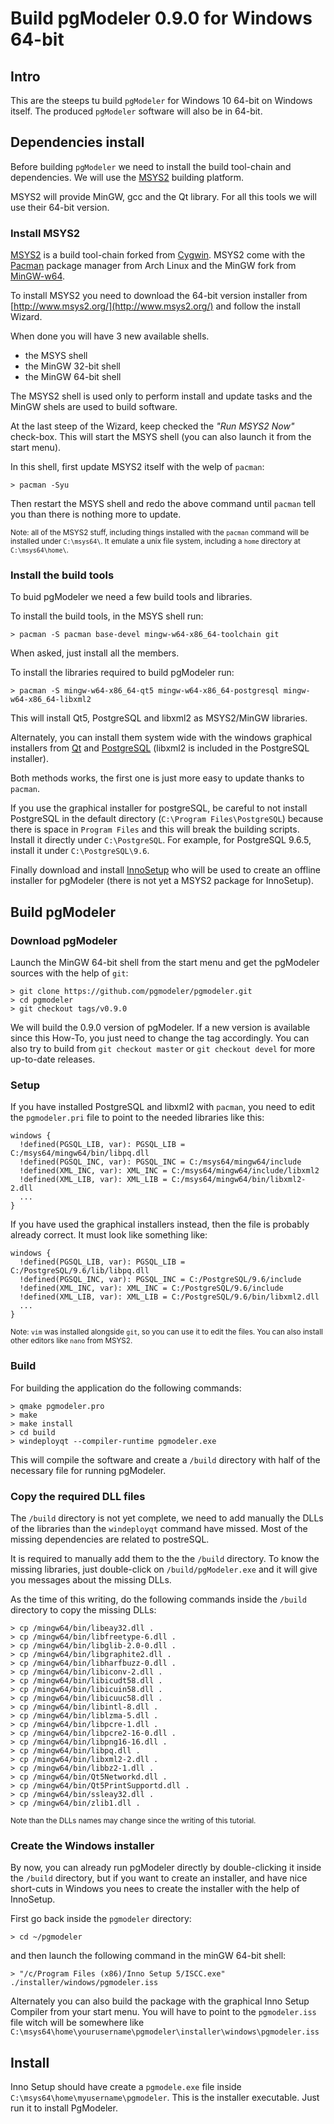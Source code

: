 # Build pgModeler 0.9.0 for Windows 64-bit

## Intro

This are the steeps tu build `pgModeler` for Windows 10 64-bit on Windows itself.
The produced `pgModeler` software will also be in 64-bit.


## Dependencies install

Before building `pgModeler` we need to install the build tool-chain and dependencies.
We will use the [MSYS2](http://www.msys2.org/) building platform.

MSYS2 will provide MinGW, gcc and the Qt library.
For all this tools we will use their 64-bit version.


### Install MSYS2

[MSYS2](http://www.msys2.org/) is a build tool-chain forked from [Cygwin](https://www.cygwin.com/). MSYS2 come with
the [Pacman](https://www.archlinux.org/pacman/) package manager from Arch Linux and the MinGW fork
from [MinGW-w64](https://mingw-w64.org/).

To install MSYS2 you need to download the 64-bit version installer from  [http://www.msys2.org/](http://www.msys2.org/)
and follow the install Wizard.

When done you will have 3 new available shells.

* the MSYS shell
* the MinGW 32-bit shell
* the MinGW 64-bit shell

The MSYS2 shell is used only to perform install and update tasks and the MinGW shels are used to build software.

At the last steep of the Wizard, keep checked the *"Run MSYS2 Now"* check-box. This will start the MSYS shell
(you can also launch it from the start menu). 

In this shell, first update MSYS2 itself with the welp of `pacman`:
```
> pacman -Syu
```

Then restart the MSYS shell and redo the above command until `pacman` tell you than there is nothing more to update.

<small>Note: all of the MSYS2 stuff, including things installed with the `pacman` command will be installed under `C:\msys64\`.
It emulate a unix file system, including a `home` directory at `C:\msys64\home\`.</small>


### Install the build tools

To buid pgModeler we need a few build tools and libraries.

To install the build tools, in the MSYS shell run:
```
> pacman -S pacman base-devel mingw-w64-x86_64-toolchain git
```
When asked, just install all the members.

To install the libraries required to build pgModeler run:
```
> pacman -S mingw-w64-x86_64-qt5 mingw-w64-x86_64-postgresql mingw-w64-x86_64-libxml2
```
This will install Qt5, PostgreSQL and libxml2 as MSYS2/MinGW libraries.

Alternately, you can install them system wide with the windows graphical installers
from [Qt](https://www1.qt.io/download-open-source/)
and [PostgreSQL](https://www.enterprisedb.com/downloads/postgres-postgresql-downloads)
(libxml2 is included in the PostgreSQL installer). 

Both methods works, the first one is just more easy to update thanks to `pacman`.

If you use the graphical installer for postgreSQL, be careful to not install PostgreSQL in the default
directory (`C:\Program Files\PostgreSQL`) because there is space in `Program Files` and this will break
the building scripts. Install it directly under `C:\PostgreSQL`. For example, for PostgreSQL 9.6.5,
install it under `C:\PostgreSQL\9.6`. 

Finally download and install [InnoSetup](http://www.jrsoftware.org/isinfo.php) who will be used to create
an offline installer for pgModeler (there is not yet a MSYS2 package for InnoSetup).


## Build pgModeler

### Download pgModeler

Launch the MinGW 64-bit shell from the start menu and get the pgModeler sources with the help of `git`:

```
> git clone https://github.com/pgmodeler/pgmodeler.git
> cd pgmodeler
> git checkout tags/v0.9.0
```
We will build the 0.9.0 version of pgModeler. If a new version is available since this How-To,
you just need to change the tag accordingly. You can also try to build from `git checkout master`
or `git checkout devel` for more up-to-date releases.


### Setup

If you have installed PostgreSQL and libxml2 with `pacman`, you need to edit the `pgmodeler.pri` file to point
to the needed libraries like this:
```
windows {
  !defined(PGSQL_LIB, var): PGSQL_LIB = C:/msys64/mingw64/bin/libpq.dll
  !defined(PGSQL_INC, var): PGSQL_INC = C:/msys64/mingw64/include
  !defined(XML_INC, var): XML_INC = C:/msys64/mingw64/include/libxml2
  !defined(XML_LIB, var): XML_LIB = C:/msys64/mingw64/bin/libxml2-2.dll
  ...
}

```

If you have used the graphical installers instead, then the file is probably already correct. 
It must look like something like:
```
windows {
  !defined(PGSQL_LIB, var): PGSQL_LIB = C:/PostgreSQL/9.6/lib/libpq.dll
  !defined(PGSQL_INC, var): PGSQL_INC = C:/PostgreSQL/9.6/include
  !defined(XML_INC, var): XML_INC = C:/PostgreSQL/9.6/include
  !defined(XML_LIB, var): XML_LIB = C:/PostgreSQL/9.6/bin/libxml2.dll
  ...
}

```
<small>Note: `vim` was installed alongside `git`, so you can use it to edit the files.
You can also install other editors like `nano` from MSYS2.</small>


### Build

For building the application do the following commands:
```
> qmake pgmodeler.pro
> make
> make install
> cd build
> windeployqt --compiler-runtime pgmodeler.exe
```

This will compile the software and create a `/build` directory with half of the necessary file for running pgModeler.


### Copy the required DLL files

The `/build` directory is not yet complete, we need to add manually the DLLs of the libraries than the `windeployqt`
command have missed. Most of the missing dependencies are related to postreSQL.

It is required to manually add them to the the `/build` directory. To know the missing libraries, just double-click
on `/build/pgModeler.exe` and it will give you messages about the missing DLLs.

As the time of this writing, do the following commands inside the `/build` directory to copy the missing DLLs:
```
> cp /mingw64/bin/libeay32.dll .
> cp /mingw64/bin/libfreetype-6.dll .
> cp /mingw64/bin/libglib-2.0-0.dll .
> cp /mingw64/bin/libgraphite2.dll .
> cp /mingw64/bin/libharfbuzz-0.dll .
> cp /mingw64/bin/libiconv-2.dll .
> cp /mingw64/bin/libicudt58.dll .
> cp /mingw64/bin/libicuin58.dll .
> cp /mingw64/bin/libicuuc58.dll .
> cp /mingw64/bin/libintl-8.dll .
> cp /mingw64/bin/liblzma-5.dll .
> cp /mingw64/bin/libpcre-1.dll .
> cp /mingw64/bin/libpcre2-16-0.dll .
> cp /mingw64/bin/libpng16-16.dll .
> cp /mingw64/bin/libpq.dll .
> cp /mingw64/bin/libxml2-2.dll .
> cp /mingw64/bin/libbz2-1.dll .
> cp /mingw64/bin/Qt5Networkd.dll .
> cp /mingw64/bin/Qt5PrintSupportd.dll .
> cp /mingw64/bin/ssleay32.dll .
> cp /mingw64/bin/zlib1.dll .
```
<small>Note than the DLLs names may change since the writing of this tutorial.</small>


### Create the Windows installer

By now, you can already run pgModeler directly by double-clicking it inside the `/build` directory,
but if you want to create an installer, and have nice short-cuts in Windows you nees to create the installer
with the help of InnoSetup.

First go back inside the `pgmodeler` directory:
```
> cd ~/pgmodeler
```
and then launch the following command in the minGW 64-bit shell:
```
> "/c/Program Files (x86)/Inno Setup 5/ISCC.exe" ./installer/windows/pgmodeler.iss
```

Alternately you can also build the package with the graphical Inno Setup Compiler from your start menu.
You will have to point to the `pgmodeler.iss` file witch will be somewhere like
`C:\msys64\home\yourusername\pgmodeler\installer\windows\pgmodeler.iss`


## Install

Inno Setup should have create a `pgmodele.exe` file inside  `C:\msys64\home\myusername\pgmodeler`.
This is the installer executable. Just run it to install PgModeler.

